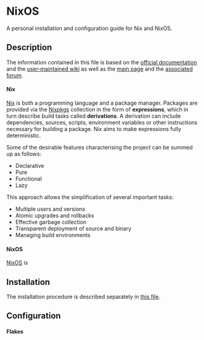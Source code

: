 # NixOS

A personal installation and configuration guide for Nix and NixOS.

## Description

The information contained in this file is based on the [official documentation](https://nix.dev/) and the [user-maintained wiki](https://nixos.wiki/) as well as the [main page](https://nixos.org/) and the [associated forum](https://discourse.nixos.org/). 

#### Nix

[Nix](https://nixos.org/manual/nix/stable/) is both a programming language and a package manager. Packages are provided via the [Nixpkgs](https://nixos.org/manual/nixpkgs/stable/) collection in the form of **expressions**, which in turn describe build tasks called **derivations**. A derivation can include dependencies, sources, scripts, environment variables or other instructions necessary for building a package. Nix aims to make expressions fully deterministic.

Some of the desirable features characterising the project can be summed up as follows:
- Declarative
- Pure
- Functional
- Lazy

This approach allows the simplification of several important tasks:
- Multiple users and versions
- Atomic upgrades and rollbacks
- Effective garbage collection
- Transparent deployment of source and binary
- Managing build environments

#### NixOS

[NixOS](https://nixos.org/manual/nixos/stable/) is 

## Installation

The installation procedure is described separately in [this file](https://github.com/frtzzzzz/nixos/blob/main/INSTALL.md).

## Configuration

#### Flakes
